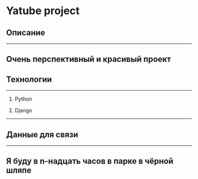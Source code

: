 # Yatube project

## Описание

---
Очень перспективный и красивый проект
---

## Технологии

---

1) Python

2) Django

---

## Данные для связи

---
Я буду в n-надцать часов в парке в чёрной шляпе
---
<!-- [![CI](https://github.com/yandex-praktikum/hw05_final/actions/workflows/python-app.yml/badge.svg?branch=master)](https://github.com/yandex-praktikum/hw05_final/actions/workflows/python-app.yml) -->
